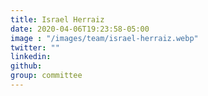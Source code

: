 ```yaml
---
title: Israel Herraiz
date: 2020-04-06T19:23:58-05:00
image : "/images/team/israel-herraiz.webp"
twitter: ""
linkedin:
github: 
group: committee
---
```


